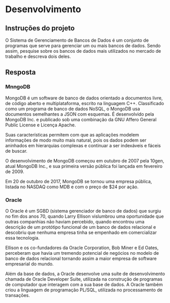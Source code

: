 # Desenvolvimento

## Instruções do projeto

O Sistema de Gerenciamento de Bancos de Dados é um conjunto de programas que serve para gerenciar um ou mais bancos de dados. Sendo assim, pesquise sobre os bancos de dados mais utilizados no mercado de trabalho e descreva dois deles.

## Resposta

### MnngoDB

MongoDB é um software de banco de dados orientado a documentos livre, de código aberto e multiplataforma, escrito na linguagem C++. Classificado como um programa de banco de dados NoSQL, o MongoDB usa documentos semelhantes a JSON com esquemas. É desenvolvido pela MongoDB Inc. e publicado sob uma combinação da GNU Affero General Public License e Licença Apache.

Suas características permitem com que as aplicações modelem informações de modo muito mais natural, pois os dados podem ser aninhados em hierarquias complexas e continuar a ser indexáveis e fáceis de buscar.

O desenvolvimento de MongoDB começou em outubro de 2007 pela 10gen, atual MongoDB Inc., e sua primeira versão pública foi lançada em fevereiro de 2009.

Em 20 de outubro de 2017, MongoDB se tornou uma empresa pública, listada no NASDAQ como MDB e com o preço de $24 por ação.

### Oracle

O Oracle é um SGBD (sistema gerenciador de banco de dados) que surgiu no fim dos anos 70, quando Larry Ellison vislumbrou uma oportunidade que outras companhias não haviam percebido, quando encontrou uma descrição de um protótipo funcional de um banco de dados relacional e descobriu que nenhuma empresa tinha se empenhado em comercializar essa tecnologia.

Ellison e os co-fundadores da Oracle Corporation, Bob Miner e Ed Oates, perceberam que havia um tremendo potencial de negócios no modelo de banco de dados relacional tornando assim a maior empresa de software empresarial do mundo.

Além da base de dados, a Oracle desenvolve uma suíte de desenvolvimento chamada de Oracle Developer Suite, utilizada na construção de programas de computador que interagem com a sua base de dados. A Oracle também criou a linguagem de programação PL/SQL, utilizada no processamento de transações.